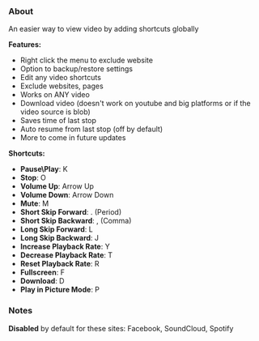 ### About
An easier way to view video by adding shortcuts globally

**Features:**
- Right click the menu to exclude website
- Option to backup/restore settings
- Edit any video shortcuts
- Exclude websites, pages
- Works on ANY video
- Download video (doesn't work on youtube and big platforms or if the video source is blob)
- Saves time of last stop
- Auto resume from last stop (off by default)
- More to come in future updates

**Shortcuts:**
- **Pause\Play**: K
- **Stop**: O
- **Volume Up**: Arrow Up
- **Volume Down**: Arrow Down
- **Mute**: M
- **Short Skip Forward**: . (Period)
- **Short Skip Backward**: , (Comma)
- **Long Skip Forward**: L
- **Long Skip Backward**: J
- **Increase Playback Rate**: Y
- **Decrease Playback Rate**: T
- **Reset Playback Rate**: R
- **Fullscreen**: F
- **Download**: D
- **Play in Picture Mode**: P

### Notes
**Disabled** by default for these sites: Facebook, SoundCloud, Spotify
